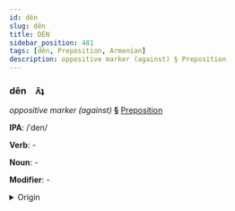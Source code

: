 ```yaml
---
id: dên
slug: dên
title: DÊN
sidebar_position: 481
tags: [dên, Preposition, Armenian]
description: oppositive marker (against) § Preposition
---
```


### dên&emsp;<span kind="abugida">ʌ̃ʇ</span>

*oppositive marker (against)* **§** [Preposition](../../tags/Preposition)

**IPA**: /ˈden/

**Verb**: -

**Noun**: -

**Modifier**: -

<details>
    <summary>Origin</summary>
    Armenian դեմ dem [dem]<br/>
    <em>Armenian Language Family</em>
</details>